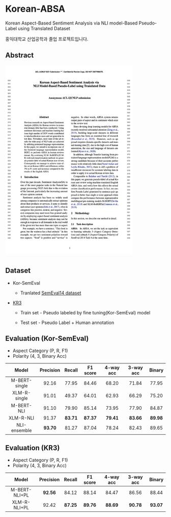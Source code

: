 # Korean-ABSA
Korean Aspect-Based Sentiment Analysis via NLI model-Based Pseudo-Label using Translated Dataset

홍익대학교 산업공학과 졸업 프로젝트입니다.

## Abstract
<img src="image/abstract.png" width="400" height="600">

## Dataset
* Kor-SemEval

    * Tranlated [SemEval14 dataset](https://github.com/HSLCY/ABSA-BERT-pair)

* [KR3](https://github.com/yejoon-lee/kr3)

    * Train set - Pseudo labeled by fine tuning(Kor-SemEval) model
  
    * Test set - Pseudo Label + Human annotation

## Evaluation (Kor-SemEval)
* Aspect Category (P, R, F1)
* Polarity (4, 3, Binary Acc)
    
| Model         | Precision |  Recall | F1 score | 4-way acc | 3-way acc | Binary  |
|:-------------:|:---------:|:-------:|:--------:|:---------:|:---------:|:-------:|
| M-BERT-single |   92.16   |  77.95  |   84.46  |   68.20   |   71.84   |  77.95  |
| XLM-R-single  |   91.01   |  49.37  |   64.01  |   62.93   |   66.29   |  75.20  | 
| M-BERT-NLI    |   91.10   |  79.90  |   85.14  |   73.95   |   77.90   |  84.87  | 
| XLM-R-NLI     |   91.37   |**83.71**| **87.37**| **79.41** | **83.66** |**89.98**|
| NLI-ensemble  | **93.70** |  81.27  |   87.04  |   78.24   |   82.43   |  89.65  |

## Evaluation (KR3)
* Aspect Category (P, R, F1)
* Polarity (4, 3, Binary Acc)
   
| Model            | Precision |  Recall | F1 score | 4-way acc | 3-way acc | Binary  |
|:----------------:|:---------:|:-------:|:--------:|:---------:|:---------:|:-------:|
| M-BERT-NLI+PL    | **92.56** |  84.12  |   88.14  |   84.47   |   86.56   |  88.44  |
| XLM-R-NLI+PL     |   92.42   |**87.25**| **89.76**| **88.69** | **90.78** |**93.07**| 
